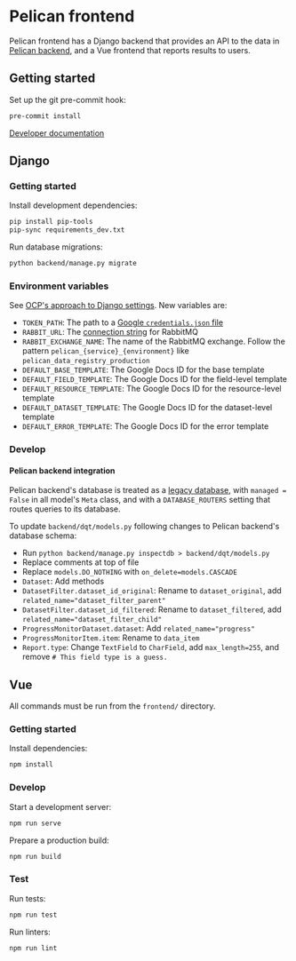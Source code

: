 # Pelican frontend

Pelican frontend has a Django backend that provides an API to the data in [Pelican backend](https://github.com/open-contracting/pelican-backend), and a Vue frontend that reports results to users.

## Getting started

Set up the git pre-commit hook:

```bash
pre-commit install
```

[Developer documentation](https://docs.google.com/document/d/1cfunGPyP-QLHOeQT3olFEHJh0J_aieUJZzxirT7Y8wk/edit)

## Django

### Getting started

Install development dependencies:

```bash
pip install pip-tools
pip-sync requirements_dev.txt
```

Run database migrations:

```bash
python backend/manage.py migrate
```

### Environment variables

See [OCP's approach to Django settings](https://ocp-software-handbook.readthedocs.io/en/latest/python/django.html#settings). New variables are:

-   `TOKEN_PATH`: The path to a [Google `credentials.json` file](https://developers.google.com/workspace/guides/create-credentials)
-   `RABBIT_URL`: The [connection string](https://pika.readthedocs.io/en/stable/examples/using_urlparameters.html#using-urlparameters) for RabbitMQ
-   `RABBIT_EXCHANGE_NAME`: The name of the RabbitMQ exchange. Follow the pattern `pelican_{service}_{environment}` like `pelican_data_registry_production`
-   `DEFAULT_BASE_TEMPLATE`: The Google Docs ID for the base template
-   `DEFAULT_FIELD_TEMPLATE`: The Google Docs ID for the field-level template
-   `DEFAULT_RESOURCE_TEMPLATE`: The Google Docs ID for the resource-level template
-   `DEFAULT_DATASET_TEMPLATE`: The Google Docs ID for the dataset-level template
-   `DEFAULT_ERROR_TEMPLATE`: The Google Docs ID for the error template

### Develop

#### Pelican backend integration

Pelican backend's database is treated as a [legacy database](https://docs.djangoproject.com/en/3.2/howto/legacy-databases/), with `managed = False` in all model's `Meta` class, and with a `DATABASE_ROUTERS` setting that routes queries to its database.

To update `backend/dqt/models.py` following changes to Pelican backend's database schema:

-   Run `python backend/manage.py inspectdb > backend/dqt/models.py`
-   Replace comments at top of file
-   Replace `models.DO_NOTHING` with `on_delete=models.CASCADE`
-   `Dataset`: Add methods
-   `DatasetFilter.dataset_id_original`: Rename to `dataset_original`, add `related_name="dataset_filter_parent"`
-   `DatasetFilter.dataset_id_filtered`: Rename to `dataset_filtered`, add `related_name="dataset_filter_child"`
-   `ProgressMonitorDataset.dataset`: Add `related_name="progress"`
-   `ProgressMonitorItem.item`: Rename to `data_item`
-   `Report.type`: Change `TextField` to `CharField`, add `max_length=255`, and remove `# This field type is a guess.`

## Vue

All commands must be run from the `frontend/` directory.

### Getting started

Install dependencies:

```bash
npm install
```

### Develop

Start a development server:

```bash
npm run serve
```

Prepare a production build:

```bash
npm run build
```

### Test

Run tests:

```bash
npm run test
```

Run linters:

```bash
npm run lint
```
